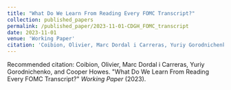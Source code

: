 ```yaml
---
title: "What Do We Learn From Reading Every FOMC Transcript?"
collection: published_papers
permalink: /published_paper/2023-11-01-CDGH_FOMC_transcript
date: 2023-11-01
venue: 'Working Paper'
citation: 'Coibion, Olivier, Marc Dordal i Carreras, Yuriy Gorodnichenko, and Cooper Howes. &quot;What Do We Learn From Reading Every FOMC Transcript?&quot;  <i>Working Paper</i> (2023).'
---
```

Recommended citation: Coibion, Olivier, Marc Dordal i Carreras, Yuriy Gorodnichenko, and Cooper Howes. "What Do We Learn From Reading Every FOMC Transcript?"  <i>Working Paper</i> (2023).